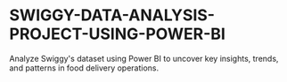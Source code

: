 # SWIGGY-DATA-ANALYSIS-PROJECT-USING-POWER-BI
Analyze Swiggy's dataset using Power BI to uncover key insights, trends, and patterns in food delivery operations.
